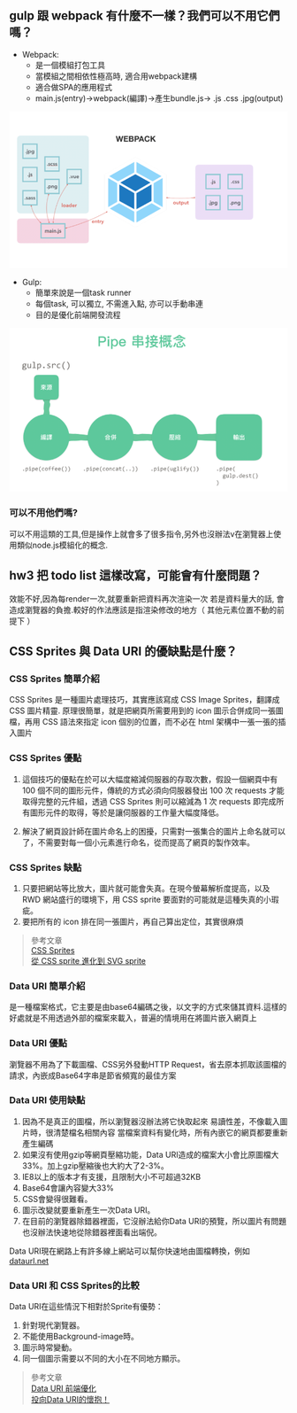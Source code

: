 ## gulp 跟 webpack 有什麼不一樣？我們可以不用它們嗎？

- Webpack:
  - 是一個模組打包工具
  - 當模組之間相依性極高時, 適合用webpack建構
  - 適合做SPA的應用程式
  - main.js(entry)->webpack(編譯)->產生bundle.js-> .js .css .jpg(output)
 
 ![](./webpack.png)

- Gulp: 
  - 簡單來說是一個task runner 
  - 每個task, 可以獨立, 不需進入點, 亦可以手動串連
  - 目的是優化前端開發流程

 ![](./gulp.png)

### 可以不用他們嗎?

可以不用這類的工具,但是操作上就會多了很多指令,另外也沒辦法v在瀏覽器上使用類似node.js模組化的概念.

## hw3 把 todo list 這樣改寫，可能會有什麼問題？

效能不好,因為每render一次,就要重新把資料再次渲染一次
若是資料量大的話, 會造成瀏覽器的負擔.較好的作法應該是指渲染修改的地方（ 其他元素位置不動的前提下 ）

## CSS Sprites 與 Data URI 的優缺點是什麼？

### CSS Sprites 簡單介紹

CSS Sprites 是一種圖片處理技巧，其實應該寫成 CSS Image Sprites，翻譯成 CSS 圖片精靈.
原理很簡單，就是把網頁所需要用到的 icon 圖示合併成同一張圖檔，再用 CSS 語法來指定 icon 個別的位置，而不必在 html 架構中一張一張的插入圖片

### CSS Sprites 優點

1. 這個技巧的優點在於可以大幅度縮減伺服器的存取次數，假設一個網頁中有 100 個不同的圖形元件，傳統的方式必須向伺服器發出 100 次 requests 才能取得完整的元件組，透過 CSS Sprites 則可以縮減為 1 次 requests 即完成所有圖形元件的取得，等於是讓伺服器的工作量大幅度降低。

2. 解決了網頁設計師在圖片命名上的困擾，只需對一張集合的圖片上命名就可以了，不需要對每一個小元素進行命名，從而提高了網頁的製作效率。

### CSS Sprites 缺點

1. 只要把網站等比放大，圖片就可能會失真。在現今螢幕解析度提高，以及 RWD 網站盛行的環境下，用 CSS sprite 要面對的可能就是這種失真的小瑕疵。
2. 要把所有的 icon 排在同一張圖片，再自己算出定位，其實很麻煩


 > 參考文章  
[CSS Sprites](https://kknews.cc/code/aaaxopj.html)  
[從 CSS sprite 進化到 SVG sprite](https://muki.tw/tech/css-to-svg-sprite/)

### Data URI 簡單介紹
是一種檔案格式，它主要是由base64編碼之後，以文字的方式來儲其資料.這樣的好處就是不用透過外部的檔案來載入，普遍的情境用在將圖片嵌入網頁上
### Data URI  優點
 瀏覽器不用為了下載圖檔、CSS另外發動HTTP Request，省去原本抓取該圖檔的請求，內嵌成Base64字串是節省頻寬的最佳方案

###  Data URI 使用缺點
1. 因為不是真正的圖檔，所以瀏覽器沒辦法將它快取起來
易讀性差，不像載入圖片時，很清楚檔名相關內容
當檔案資料有變化時，所有內嵌它的網頁都要重新產生編碼
2. 如果沒有使用gzip等網頁壓縮功能，Data URI造成的檔案大小會比原圖檔大33%。加上gzip壓縮後也大約大了2-3%。
3. IE8以上的版本才有支援，且限制大小不可超過32KB
4. Base64會讓內容變大33%
5. CSS會變得很難看。
6. 圖示改變就要重新產生一次Data URI。
7. 在目前的瀏覽器除錯器裡面，它沒辦法給你Data URI的預覽，所以圖片有問題也沒辦法快速地從除錯器裡面看出端倪。

Data URI現在網路上有許多線上網站可以幫你快速地由圖檔轉換，例如 [dataurl.net](https://dataurl.sveinbjorn.org/#about)

### Data URI 和 CSS Sprites的比較

Data URI在這些情況下相對於Sprite有優勢：

1. 針對現代瀏覽器。
2. 不能使用Background-image時。
3. 圖示時常變動。
4. 同一個圖示需要以不同的大小在不同地方顯示。

 > 參考文章  
[Data URI 前端優化](https://medium.com/cubemail88/data-uri-%E5%89%8D%E7%AB%AF%E5%84%AA%E5%8C%96-d83f833e376d)  
[投向Data URI的懷抱！](https://neversaycoding.tumblr.com/post/96379343807/%E6%8A%95%E5%90%91data-uri%E7%9A%84%E6%87%B7%E6%8A%B1)